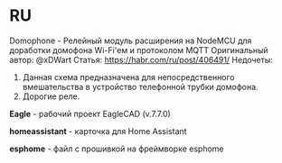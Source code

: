 # RU

Domophone - Релейный модуль расширения на NodeMCU для доработки домофона Wi-Fi'ем и протоколом MQTT
Оригинальный автор: @xDWart
Статья: https://habr.com/ru/post/406491/
Недочеты:
1) Данная схема предназначена для непосредственного вмешательства в устройство телефонной трубки домофона. 
2) Дорогие реле.

**Eagle** - рабочий проект EagleCAD (v.7.7.0)

**homeassistant** - карточка для Home Assistant

**esphome** - файл с прошивкой на фреймворке esphome
